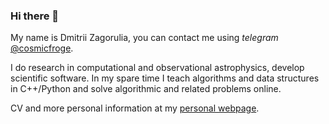 ### Hi there 👋
My name is Dmitrii Zagorulia, you can contact me using _telegram_ [@cosmicfroge](https://t.me/cosmicfroge).

I do research in computational and observational astrophysics, develop scientific software. In my spare time I teach algorithms and data structures in C++/Python and solve algorithmic and related problems online.

CV and more personal information at my [personal webpage](https://dimicorn.github.io).
